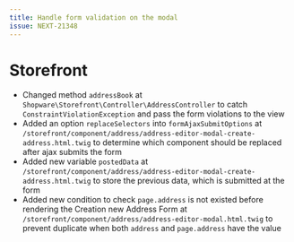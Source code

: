 ```yaml
---
title: Handle form validation on the modal
issue: NEXT-21348
---
```

# Storefront
* Changed method `addressBook` at `Shopware\Storefront\Controller\AddressController` to catch `ConstraintViolationException` and pass the form violations to the view
* Added an option `replaceSelectors` into `formAjaxSubmitOptions` at `/storefront/component/address/address-editor-modal-create-address.html.twig` to determine which component should be replaced after ajax submits the form
* Added new variable `postedData` at `/storefront/component/address/address-editor-modal-create-address.html.twig` to store the previous data, which is submitted at the form
* Added new condition to check `page.address` is not existed before rendering the Creation new Address Form at `/storefront/component/address/address-editor-modal.html.twig` to prevent duplicate when both `address` and `page.address` have the value
